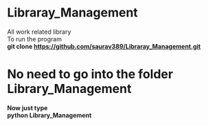 # Libraray_Management
All work related library<br/>
To run the program<br/>
<b>git clone https://github.com/saurav389/Libraray_Management.git<b/><br/>
# No need to go into the folder Library_Management
Now just type <br/>
python Library_Management
